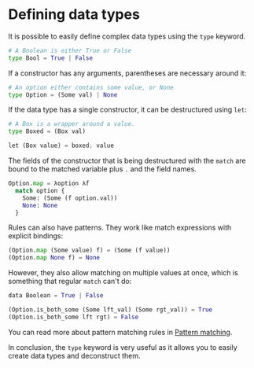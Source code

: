 # Defining data types

It is possible to easily define complex data types using the `type` keyword.

```py
# A Boolean is either True or False
type Bool = True | False
```

If a constructor has any arguments, parentheses are necessary around it:
```py
# An option either contains some value, or None
type Option = (Some val) | None
```

If the data type has a single constructor, it can be destructured using `let`:
```py
# A Box is a wrapper around a value.
type Boxed = (Box val)

let (Box value) = boxed; value
```

The fields of the constructor that is being destructured with the `match` are bound to the matched variable plus `.` and the field names.
```py
Option.map = λoption λf
  match option {
    Some: (Some (f option.val))
    None: None
  }
```

Rules can also have patterns.
They work like match expressions with explicit bindings:

```py
(Option.map (Some value) f) = (Some (f value))
(Option.map None f) = None
```

However, they also allow matching on multiple values at once, which is something that regular `match` can't do:

```py
data Boolean = True | False

(Option.is_both_some (Some lft_val) (Some rgt_val)) = True
(Option.is_both_some lft rgt) = False
```

You can read more about pattern matching rules in [Pattern matching](/docs/pattern-matching.md).

In conclusion, the `type` keyword is very useful as it allows you to easily create data types and deconstruct them.
